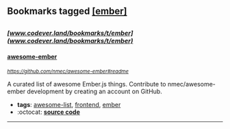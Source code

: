 ## Bookmarks tagged [[ember]](https://www.codever.land/search?q=[ember])

_<sup><sup>[www.codever.land/bookmarks/t/ember](www.codever.land/bookmarks/t/ember)</sup></sup>_
---
#### [awesome-ember](https://github.com/nmec/awesome-ember#readme)
_<sup>https://github.com/nmec/awesome-ember#readme</sup>_

A curated list of awesome Ember.js things. Contribute to nmec/awesome-ember development by creating an account on GitHub.
* **tags**: [awesome-list](../tagged/awesome-list.md), [frontend](../tagged/frontend.md), [ember](../tagged/ember.md)
* :octocat: **[source code](https://github.com/nmec/awesome-ember#readme)**
---
